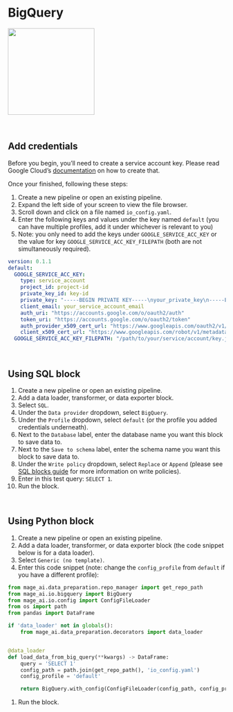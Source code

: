# BigQuery

<img
  alt=""
  src="https://www.vectorlogo.zone/logos/google_bigquery/google_bigquery-ar21.svg"
  height="200"
/>

<br />

## Add credentials

Before you begin, you’ll need to create a service account key. Please read Google Cloud’s [documentation](https://cloud.google.com/iam/docs/creating-managing-service-account-keys)
on how to create that.

Once your finished, following these steps:

1. Create a new pipeline or open an existing pipeline.
1. Expand the left side of your screen to view the file browser.
1. Scroll down and click on a file named `io_config.yaml`.
1. Enter the following keys and values under the key named `default` (you can have multiple
profiles, add it under whichever is relevant to you)
1. Note: you only need to add the keys under `GOOGLE_SERVICE_ACC_KEY` or the value for key
`GOOGLE_SERVICE_ACC_KEY_FILEPATH` (both are not simultaneously required).
```yaml
version: 0.1.1
default:
  GOOGLE_SERVICE_ACC_KEY:
    type: service_account
    project_id: project-id
    private_key_id: key-id
    private_key: "-----BEGIN PRIVATE KEY-----\nyour_private_key\n-----END_PRIVATE_KEY"
    client_email: your_service_account_email
    auth_uri: "https://accounts.google.com/o/oauth2/auth"
    token_uri: "https://accounts.google.com/o/oauth2/token"
    auth_provider_x509_cert_url: "https://www.googleapis.com/oauth2/v1/certs"
    client_x509_cert_url: "https://www.googleapis.com/robot/v1/metadata/x509/your_service_account_email"
  GOOGLE_SERVICE_ACC_KEY_FILEPATH: "/path/to/your/service/account/key.json"
```

<br />

## Using SQL block

1. Create a new pipeline or open an existing pipeline.
1. Add a data loader, transformer, or data exporter block.
1. Select `SQL`.
1. Under the `Data provider` dropdown, select `BigQuery`.
1. Under the `Profile` dropdown, select `default` (or the profile you added credentials underneath).
1. Next to the `Database` label, enter the database name you want this block to save data to.
1. Next to the `Save to schema` label, enter the schema name you want this block to save data to.
1. Under the `Write policy` dropdown, select `Replace` or `Append`
(please see [SQL blocks guide](../guides/blocks/SQL.md#configure-sql-block) for more information on write policies).
1. Enter in this test query: `SELECT 1`.
1. Run the block.

<br />

## Using Python block

1. Create a new pipeline or open an existing pipeline.
1. Add a data loader, transformer, or data exporter block
(the code snippet below is for a data loader).
1. Select `Generic (no template)`.
1. Enter this code snippet
(note: change the `config_profile` from `default` if you have a different profile):
```python
from mage_ai.data_preparation.repo_manager import get_repo_path
from mage_ai.io.bigquery import BigQuery
from mage_ai.io.config import ConfigFileLoader
from os import path
from pandas import DataFrame

if 'data_loader' not in globals():
    from mage_ai.data_preparation.decorators import data_loader


@data_loader
def load_data_from_big_query(**kwargs) -> DataFrame:
    query = 'SELECT 1'
    config_path = path.join(get_repo_path(), 'io_config.yaml')
    config_profile = 'default'

    return BigQuery.with_config(ConfigFileLoader(config_path, config_profile)).load(query)
```
1. Run the block.

<br />
